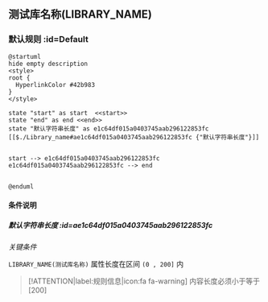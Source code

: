 ## 测试库名称(LIBRARY_NAME) <!-- {docsify-ignore-all} -->

   

### 默认规则 :id=Default

```plantuml
@startuml
hide empty description
<style>
root {
  HyperlinkColor #42b983
}
</style>

state "start" as start  <<start>>
state "end" as end <<end>>
state "默认字符串长度" as e1c64df015a0403745aab296122853fc [[$./Library_name#ae1c64df015a0403745aab296122853fc {"默认字符串长度"}]]


start --> e1c64df015a0403745aab296122853fc 
e1c64df015a0403745aab296122853fc --> end 


@enduml
```

#### 条件说明

##### 默认字符串长度 :id=ae1c64df015a0403745aab296122853fc


*关键条件*


`LIBRARY_NAME(测试库名称)` 属性长度在区间 `(0 , 200]` 内

> [!ATTENTION|label:规则信息|icon:fa fa-warning]
> 内容长度必须小于等于[200]







